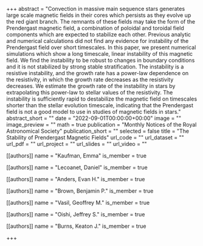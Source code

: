 +++
abstract = "Convection in massive main sequence stars generates large scale magnetic fields in their cores which persists as they evolve up the red giant branch. The remnants of these fields may take the form of the Prendergast magnetic field, a combination of poloidal and toroidal field components which are expected to stabilize each other. Previous analytic and numerical calculations did not find any evidence for instability of the Prendergast field over short timescales. In this paper, we present numerical simulations which show a long timescale, linear instability of this magnetic field. We find the instability to be robust to changes in boundary conditions and it is not stabilized by strong stable stratification. The instability is a resistive instability, and the growth rate has a power-law dependence on the resistivity, in which the growth rate decreases as the resistivity decreases. We estimate the growth rate of the instability in stars by extrapolating this power-law to stellar values of the resistivity. The instability is sufficiently rapid to destabilize the magnetic field on timescales shorter than the stellar evolution timescale, indicating that the Prendergast field is not a good model to use in studies of magnetic fields in stars."
abstract_short = ""
date = "2022-09-01T00:00:00+00:00"
image = ""
image_preview = ""
math = true
publication = "Monthly Notices of the Royal Astronomical Society"
publication_short = ""
selected = false
title = "The Stability of Prendergast Magnetic Fields"
url_code = ""
url_dataset = ""
url_pdf = ""
url_project = ""
url_slides = ""
url_video = ""



[[authors]]
    name = "Kaufman, Emma"
    is_member = true


[[authors]]
    name = "Lecoanet, Daniel"
    is_member = true


[[authors]]
    name = "Anders, Evan H."
    is_member = true


[[authors]]
    name = "Brown, Benjamin P."
    is_member = true


[[authors]]
    name = "Vasil, Geoffrey M."
    is_member = true


[[authors]]
    name = "Oishi, Jeffrey S."
    is_member = true


[[authors]]
    name = "Burns, Keaton J."
    is_member = true

+++
 
